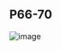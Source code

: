 ## P66-70
![image](https://user-images.githubusercontent.com/80054116/191991994-7a168e29-3762-40a1-b533-a02c4f747555.png)

